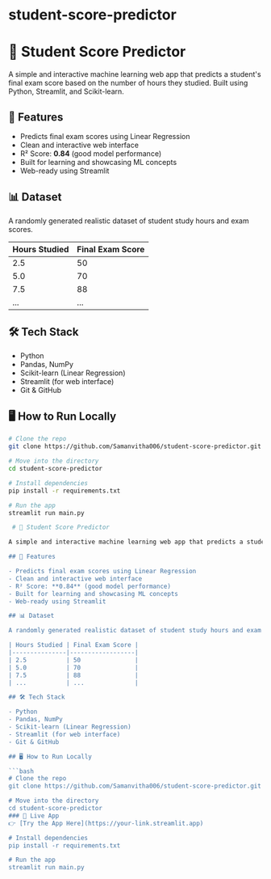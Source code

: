 ﻿# student-score-predictor
# 🎯 Student Score Predictor

A simple and interactive machine learning web app that predicts a student's final exam score based on the number of hours they studied. Built using Python, Streamlit, and Scikit-learn.

## 🚀 Features

- Predicts final exam scores using Linear Regression
- Clean and interactive web interface
- R² Score: **0.84** (good model performance)
- Built for learning and showcasing ML concepts
- Web-ready using Streamlit

## 📊 Dataset

A randomly generated realistic dataset of student study hours and exam scores.

| Hours Studied | Final Exam Score |
|---------------|------------------|
| 2.5           | 50               |
| 5.0           | 70               |
| 7.5           | 88               |
| ...           | ...              |

## 🛠️ Tech Stack

- Python
- Pandas, NumPy
- Scikit-learn (Linear Regression)
- Streamlit (for web interface)
- Git & GitHub

## 🖥️ How to Run Locally

```bash
# Clone the repo
git clone https://github.com/Samanvitha006/student-score-predictor.git

# Move into the directory
cd student-score-predictor

# Install dependencies
pip install -r requirements.txt

# Run the app
streamlit run main.py

 # 🎯 Student Score Predictor

A simple and interactive machine learning web app that predicts a student's final exam score based on the number of hours they studied. Built using Python, Streamlit, and Scikit-learn.

## 🚀 Features

- Predicts final exam scores using Linear Regression
- Clean and interactive web interface
- R² Score: **0.84** (good model performance)
- Built for learning and showcasing ML concepts
- Web-ready using Streamlit

## 📊 Dataset

A randomly generated realistic dataset of student study hours and exam scores.

| Hours Studied | Final Exam Score |
|---------------|------------------|
| 2.5           | 50               |
| 5.0           | 70               |
| 7.5           | 88               |
| ...           | ...              |

## 🛠️ Tech Stack

- Python
- Pandas, NumPy
- Scikit-learn (Linear Regression)
- Streamlit (for web interface)
- Git & GitHub

## 🖥️ How to Run Locally

```bash
# Clone the repo
git clone https://github.com/Samanvitha006/student-score-predictor.git

# Move into the directory
cd student-score-predictor
### 🚀 Live App
👉 [Try the App Here](https://your-link.streamlit.app)

# Install dependencies
pip install -r requirements.txt

# Run the app
streamlit run main.py


